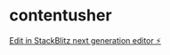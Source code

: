 # contentusher

[Edit in StackBlitz next generation editor ⚡️](https://stackblitz.com/~/github.com/jaswanthch/contentusher)